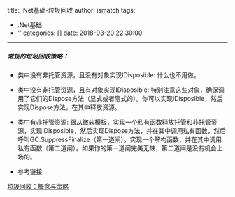 title: .Net基础-垃圾回收
author: ismatch
tags:
  - .Net基础
  - ''
categories: []
date: 2018-03-20 22:30:00
---
##### 常规的垃圾回收策略：

- 类中没有非托管资源，且没有对象实现IDisposible: 什么也不用做。
- 类中没有非托管资源，且有对象实现IDisposible: 特别注意这些对象，确保调用了它们的Dispose方法（显式或者隐式的）。你可以实现IDisposible，然后实现Dispose方法，在其中释放资源。
- 类中有非托管资源: 跟从微软模板，实现一个私有函数释放托管和非托管资源，实现IDisposible，然后实现Dispose方法，并在其中调用私有函数，然后呼叫GC.SuppressFinalize（第一道闸）。实现一个解构函数，并在其中调用私有函数（第二道闸）。如果你的第一道闸完美无缺，第二道闸是没有机会上场的。

- 参考链接

[垃圾回收：概念与策略](http://www.cnblogs.com/haoyifei/p/5680745.html)